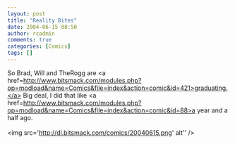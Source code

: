 ```yaml
---
layout: post
title: "Reality Bites"
date: 2004-06-15 08:50
author: rcadmin
comments: true
categories: [Comics]
tags: []
---
```

So Brad, Will and TheRogg are <a href=http://www.bitsmack.com/modules.php?op=modload&name=Comics&file=index&action=comic&id=421>graduating.</a> Big deal, I did that like <a href=http://www.bitsmack.com/modules.php?op=modload&name=Comics&file=index&action=comic&id=88>a year and a half ago.</a><Br><br><!--more--><img src='http://dl.bitsmack.com/comics/20040615.png' alt'' />

